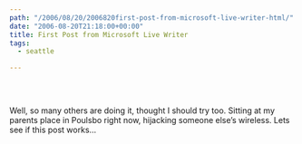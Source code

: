 ```yaml
---
path: "/2006/08/20/2006820first-post-from-microsoft-live-writer-html/" 
date: "2006-08-20T21:18:00+00:00" 
title: First Post from Microsoft Live Writer
tags:
  - seattle

---
```


  <p>
    <a href="http://local.live.com/default.aspx?v=2&cp=47.69844~-122.5232&lvl=10&style=h"><img src="/static/500c9c42c4aa27cb90863e5e/50e9971de4b01058545b4678/50e9971fe4b01058545b48e9/1257632294507/map6326cd15c83a.jpg/1000w" alt="" /></a>
  </p>
  
  <p>
    &nbsp;
  </p>
  
  <p>
    Well, so many others are doing it, thought I should try too. Sitting at my parents place in Poulsbo right now, hijacking someone else&#8217;s wireless. Lets see if this post works&#8230;
  </p>
</div>